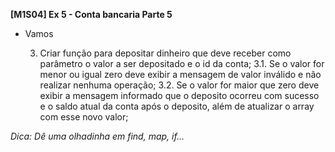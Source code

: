 **[M1S04] Ex 5 - Conta bancaria Parte 5**

- Vamos

  3. Criar função para depositar dinheiro que deve receber como parâmetro o valor a ser depositado e o id da conta;
  3.1. Se o valor for menor ou igual zero deve exibir a mensagem de valor inválido e não realizar nenhuma operação;
  3.2. Se o valor for maior que zero deve exibir a mensagem informado que o deposito ocorreu com sucesso e o saldo atual da conta após o deposito, além de atualizar o array com esse novo valor;
  
_Dica: Dê uma olhadinha em find, map, if..._
